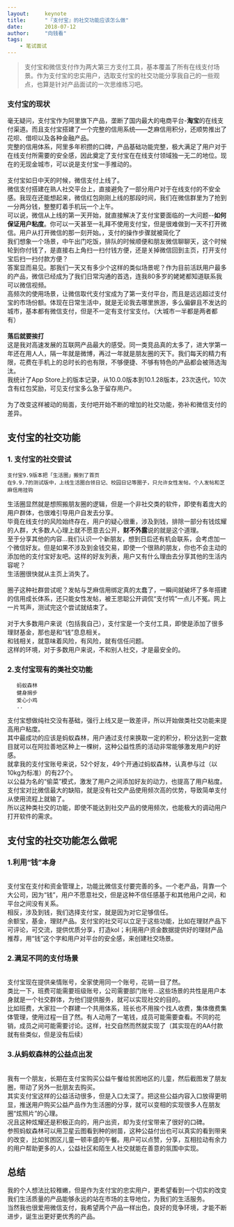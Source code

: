```yaml
---
layout:     keynote
title:      "『支付宝』的社交功能应该怎么做"
date:       2018-07-12
author:     "向钱看"
tags:
    - 笔试面试
---
```



> 支付宝和微信支付作为两大第三方支付工具，基本覆盖了所有在线支付场景。作为支付宝的忠实用户，选取支付宝的社交功能分享我自己的一些观点，也算是针对产品面试的一次思维练习吧。


### 支付宝的现状

毫无疑问，支付宝作为阿里旗下产品，垄断了国内最大的电商平台-**淘宝**的在线支付渠道。而且支付宝搭建了一个完整的信用系统——芝麻信用积分，还顺势推出了花呗、借呗以及各种金融产品。
<br>完整的信用体系，阿里多年积攒的口碑，产品基础功能完整，极大满足了用户对于在线支付所需要的安全感，因此奠定了支付宝在在线支付领域独一无二的地位。现在的无现金城市，可以说是支付宝一手推动的。
<br>
<br>支付宝如日中天的时候，微信支付上线了。
<br>微信支付搭建在熟人社交平台上，直接避免了一部分用户对于在线支付的不安全感。我现在还能想起来，微信红包刚刚上线的那段时间，我们在微信群里为了抢到一分两分钱，整整盯着手机玩一个上午。
<br>可以说，微信从上线的第一天开始，就直接解决了支付宝要面临的一大问题--**如何保证用户粘度**。你可以一天甚至一礼拜不使用支付宝，但是很难做到一天不打开微信。用户从打开微信的那一刻开始。，支付的操作步骤就被简化了
<br>我们想象一个场景，中午出门吃饭，排队的时候顺便和朋友微信聊聊天，这个时候轮到你付钱了，是直接右上角扫一扫付钱方便，还是关掉微信回到主页，打开支付宝后扫一扫付款方便？
<br>答案显而易见。那我们一天又有多少个这样的类似场景呢？作为目前活跃用户最多的产品，微信已经成为了我们日常沟通的首选，连我80多岁的姥姥都知道联系我可以微信视频。
<br>高频次的使用场景，让微信取代支付宝成为了第一支付平台，而且是远远超过支付宝的市场份额。体现在日常生活中，就是无论我去哪里旅游，多么偏僻且不发达的城市，基本都有微信支付，但是不一定有支付宝支付。（大城市一半都是两者都有）
<br>
<br>**落后就要挨打**
<br>这是我对高速发展的互联网产品最大的感受。同一类竞品真的太多了，进大学第一年还在用人人，隔一年就是微博，再过一年就是朋友圈的天下。我们每天的精力有限，花费在手机上的总时长的也有限，不够便捷、不够有特色的产品都会被筛选淘汰。
<br>我统计了App Store上的版本记录，从10.0.0版本到10.1.28版本，23次迭代，10次含有红包奖励，可见支付宝多么急于留存用户。
<br>
<br>为了改变这样被动的局面，支付吧开始不断的增加的社交功能，弥补和微信支付的差异。



## 支付宝的社交功能

### 1. 支付宝的社交尝试
```生活圈
支付宝9.9版本把「生活圈」搬到了首页
在9.9.7的测试版中，上线生活圈白领日记、校园日记等圈子，只允许女性发帖，个人发帖和芝麻信用挂钩
```
生活圈显然就是想照搬朋友圈的逻辑，但是一个非社交类的软件，即使有着庞大的用户群体，也很难引导用户自发去分享。
<br>毕竟在线支付的风险始终存在，用户的疑心很重，涉及到钱，排除一部分有钱炫耀的人群，大多数人心理上就不愿意去公开，**财不外露**说的就是这个道理。
<br>至于分享其他的内容...我们认识一个新朋友，想到日后还有机会联系，会考虑加一个微信好友。但是如果不涉及到金钱交易，即使一个很熟的朋友，你也不会主动的添加他的支付宝好友吧。这样的好友列表，用户又有什么理由去分享其他的生活内容呢？
<br>生活圈很快就从主页上消失了。
<br>
<br>圈子这种社群尝试呢？发帖与芝麻信用绑定真的太蠢了，一瞬间就破坏了多年搭建的信用成长体系，还只能女性发帖，被王思聪公开调侃“支付鸨”一点儿不冤。网上一片骂声，测试完这个尝试就结束了。
<br>
<br>对于大多数用户来说（包括我自己），支付宝是一个支付工具，即使是添加了很多理财基金，那也是和“钱”息息相关。
<br>和钱相关，就意味着风险，有风险，就有信任问题。
<br>这样的环境，对于多数用户来说，不和别人社交，才是最安全的。

### 2.支付宝现有的类社交功能
```
   蚂蚁森林
   健身捐步
   爱心小鸡
   ..
```
支付宝想做纯社交没有基础，强行上线又是一致差评，所以开始做类社交功能来提高用户粘度。
<br>其中最成功的应该是蚂蚁森林，用户通过支付来换取一定的积分，积分达到一定数目就可以在阿拉善地区种上一棵树，这种公益性质的活动非常能够激发用户的好感。
<br>就拿我的支付宝账号来说，52个好友，49个开通过蚂蚁森林，认真参与过（以10kg为标准）的有27个。
<br>以公益为名的“偷菜”模式，激发了用户之间添加好友的动力，也提高了用户粘度。支付宝对比微信最大的缺陷，就是没有社交产品使用频次高的优势，导致简单支付从使用流程上就输了。
<br>所以这种类社交的功能，即使不能达到社交产品的使用频次，也能极大的调动用户打开软件的需求。


## 支付宝的社交功能怎么做呢

### 1.利用“钱”本身
<br>支付宝在支付和资金管理上，功能比微信支付要完善的多。一个老产品，背靠一个大公司，因为“钱”，用户不愿意社交，但是这种不信任感基于和其他用户之间，和平台之间没有关系。
<br>相反，涉及到钱，我们选择支付宝，就是因为对它足够信任。
<br>余额宝，基金，理财产品。支付宝的社交可以立足于这些功能，比如在理财产品下可评论，可交流，提供优质分享，打造kol；利用用户资金数据提供好的理财产品推荐，用“钱”这个字和用户对平台的安全感，来创建社交场景。

### 2.满足不同的支付场景
<br>支付宝现在提供亲情账号，全家使用同一个账号，花销一目了然。
<br>类比一下，班费可能需要班级账号，公司需要部门账号...这些场景的共性是用户本身就是一个社交群体，为他们提供服务，就可以实现社交的目的。
<br>比如班费，大家拉一个群建一个共用体系，班长也不用挨个找人收费，集体缴费集体管理，使用过程一目了然。有人动用了一笔钱，成员可能需要查看。不同的花销，成员之间可能需要讨论。这样，社交自然而然就实现了（其实现在的AA付款就有些类似，但是没有后续）

### 3.从蚂蚁森林的公益点出发
<br>我有一个朋友，长期在支付宝购买公益午餐给贫困地区的儿童，然后截图发了朋友圈，带动了另外一批朋友去购买。
<br>其实支付宝这样的公益活动很多，但是入口太深了。把这些公益内容入口放得更明显，推送用户购买公益产品作为生活圈的分享，就可以变相的实现很多人在朋友圈“炫照片”的心理。
<br>况且这种炫耀还是积极正向的，用户出资，却为支付宝带来了很好的口碑。
<br>参照蚂蚁森林可以用卫星云图看到种的树苗，这种公益付出也可以真实的看到带来的改变，比如贫困区儿童一顿丰盛的午餐。用户可以点赞，分享，互相拉动有余力的用户帮助更多的人，公益社区和陌生人社交就能在善意的氛围中实现。

## 总结
我的个人想法比较稚嫩，但是作为支付宝的忠实用户，更希望看到一个切实的改变我们生活质量的产品能够永远的站在市场的主导地位，为我们的生活服务。
<br>当然我也很爱用微信支付，我希望两个产品一样出色，良好的竞争环境，才能不断进步，诞生出更好更优秀的产品。



